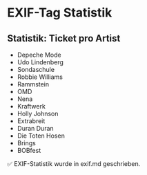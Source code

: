 # EXIF-Tag Statistik

## Statistik: Ticket pro Artist
- Depeche Mode
- Udo Lindenberg
- Sondaschule
- Robbie Williams
- Rammstein
- OMD
- Nena
- Kraftwerk
- Holly Johnson
- Extrabreit
- Duran Duran
- Die Toten Hosen
- Brings
- BOBfest

✅ EXIF-Statistik wurde in exif.md geschrieben.
